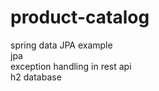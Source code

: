 # product-catalog

 spring data JPA example <br>
 jpa<br>
 exception handling in rest api<br>
 h2 database<br>
